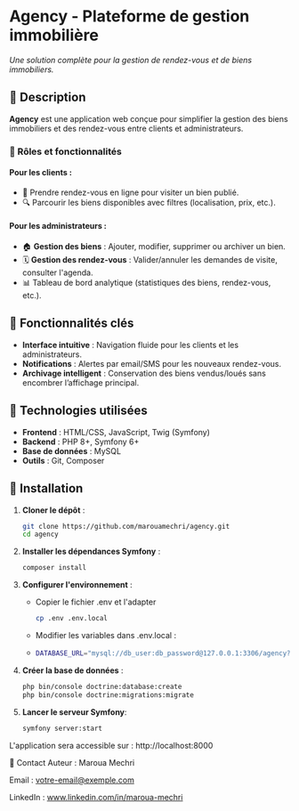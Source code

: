 # Agency - Plateforme de gestion immobilière

*Une solution complète pour la gestion de rendez-vous et de biens immobiliers.*

## 📌 Description
**Agency** est une application web conçue pour simplifier la gestion des biens immobiliers et des rendez-vous entre clients et administrateurs.  

### 👥 Rôles et fonctionnalités
#### **Pour les clients** :
- 📅 Prendre rendez-vous en ligne pour visiter un bien publié.
- 🔍 Parcourir les biens disponibles avec filtres (localisation, prix, etc.).

#### **Pour les administrateurs** :
- 🏠 **Gestion des biens** : Ajouter, modifier, supprimer ou archiver un bien.
- 🗓️ **Gestion des rendez-vous** : Valider/annuler les demandes de visite, consulter l'agenda.
- 📊 Tableau de bord analytique (statistiques des biens, rendez-vous, etc.).

## 🌟 Fonctionnalités clés
- **Interface intuitive** : Navigation fluide pour les clients et les administrateurs.
- **Notifications** : Alertes par email/SMS pour les nouveaux rendez-vous.
- **Archivage intelligent** : Conservation des biens vendus/loués sans encombrer l’affichage principal.

## 🚀 Technologies utilisées
- **Frontend** : HTML/CSS, JavaScript, Twig (Symfony)
- **Backend** : PHP 8+, Symfony 6+
- **Base de données** : MySQL
- **Outils** : Git, Composer

## 🔧 Installation
1. **Cloner le dépôt** :
   ```bash
   git clone https://github.com/marouamechri/agency.git
   cd agency
   
2. **Installer les dépendances Symfony** :
   ```bash
   composer install
3. **Configurer l'environnement** :
   
   - Copier le fichier .env et l'adapter 
      ```bash
      cp .env .env.local
   - Modifier les variables dans .env.local :
   -  ```bash
      DATABASE_URL="mysql://db_user:db_password@127.0.0.1:3306/agency?serverVersion=8.0"
   
5. **Créer la base de données** :
    ```bash
   php bin/console doctrine:database:create
   php bin/console doctrine:migrations:migrate

7. **Lancer le serveur Symfony**:
    ```bash
   symfony server:start
   
L'application sera accessible sur : http://localhost:8000

📧 Contact
Auteur : Maroua Mechri

Email : votre-email@exemple.com

LinkedIn : www.linkedin.com/in/maroua-mechri
